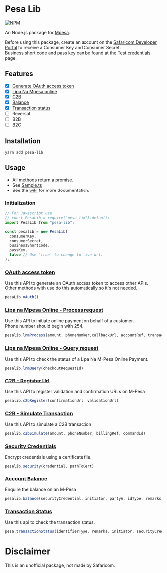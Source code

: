 # Pesa Lib

[![NPM](https://nodei.co/npm/pesa-lib.png)](https://npmjs.org/package/pesa-lib)

An Node.js package for [Mpesa](https://www.safaricom.co.ke/personal/m-pesa).

Before using this package, create an account on the [Safaricom Developer Portal](https://developer.safaricom.co.ke/) to receive a Consumer Key and Consumer Secret.  
Business short code and pass key can be found at the [Test credentials](https://developer.safaricom.co.ke/test_credentials) page.

## Features

* [x] [Generate OAuth access token](#oauth)
* [x] [Lipa Na Mpesa online](#lnmo)
* [x] [C2B](#c2b)
* [x] [Balance](#balance)
* [x] [Transaction status](#transaction)
* [ ] Reversal
* [ ] B2B
* [ ] B2C

## Installation

`yarn add pesa-lib`

## Usage

* All methods return a promise.
* See [Sample.ts](./src/sample.ts)
* See the [wiki](https://github.com/MarkNjunge/PesaLib/wiki) for more documentation.

### Initialization

```Typescript
// For Javascript use
// const PesaLib = require("pesa-lib").default;
import PesaLib from "pesa-lib";

const pesalib = new PesaLib(
  consumerKey,
  consumerSecret,
  businessShortCode,
  passKey,
  false // Use 'true' to change to live url.
);
```

### [OAuth access token](https://developer.safaricom.co.ke/oauth/apis/get/generate-1)<a name="oauth"></a>

Use this API to generate an OAuth access token to access other APIs.  
Other methods with use do this automatically so it's not needed.

```Typescript
pesaLib.oAuth()
```

### [Lipa na Mpesa Online - Process request](https://developer.safaricom.co.ke/lipa-na-m-pesa-online/apis/post/stkpush/v1/processrequest)<a name="lnmo"></a>

Use this API to initiate online payment on behalf of a customer.  
Phone number should begin with 254.

```Typescript
pesalib.lnmProcess(amount, phoneNumber,callbackUrl, accountRef, transactionDesc)
```

### [Lipa na Mpesa Online - Query request](https://developer.safaricom.co.ke/lipa-na-m-pesa-online/apis/post/stkpushquery/v1/query)

Use this API to check the status of a Lipa Na M-Pesa Online Payment.

```Typescript
pesalib.lnmQuery(checkoutRequestId)
```

### [C2B - Register Url](https://developer.safaricom.co.ke/c2b/apis/post/registerurl)<a name="c2b"></a>

Use this API to register validation and confirmation URLs on M-Pesa

```Typescript
pesalib.c2bRegister(confirmationUrl, validationUrl)
```

### [C2B - Simulate Transaction](https://developer.safaricom.co.ke/c2b/apis/post/simulate)

Use this API to simulate a C2B transaction

```Typescript
pesalib.c2bSimulate(amount, phoneNumber, billingRef, commandId)
```

### [Security Credentials](https://developer.safaricom.co.ke/docs#security-credentials)

Encrypt credentials using a certificate file.

```Typescript
pesalib.security(credential, pathToCert)
```

### [Account Balance](https://developer.safaricom.co.ke/account-balance/apis/post/query)<a name="balance"></a>

Enquire the balance on an M-Pesa

```Typescript
pesalib.balance(securityCredential, initiator, partyA, idType, remarks, queueTimeoutUrl, resultUrl)
```

### [Transaction Status](https://developer.safaricom.co.ke/transaction-status/apis/post/query)<a name="transaction"></a>

Use this api to check the transaction status.

```Typescript
pesa.transactionStatus(identifierType, remarks, initiator, securityCredential, queueTimeoutUrl, resultTimeoutUrl, transactionId, occassion)
```

# Disclaimer

This is an unofficial package, not made by Safaricom.
